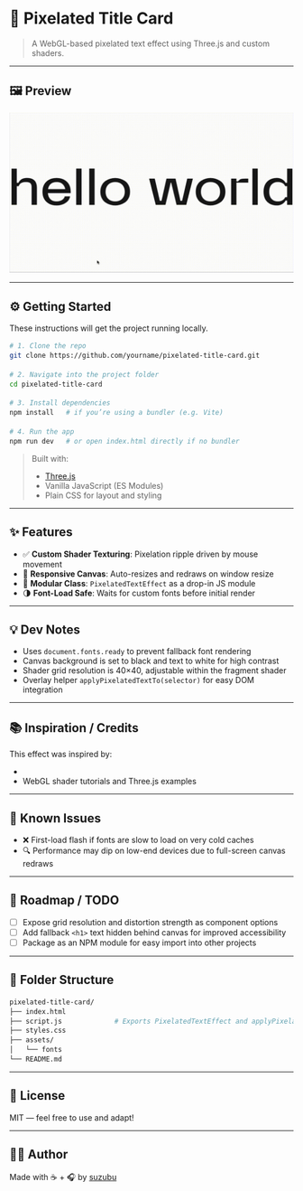 # 📘 Pixelated Title Card

> A WebGL-based pixelated text effect using Three.js and custom shaders.

---

## 🖼 Preview

![Pixelated Title Preview](media/pixel-title-card-demo.gif)


---

## ⚙️ Getting Started

These instructions will get the project running locally.

```bash
# 1. Clone the repo
git clone https://github.com/yourname/pixelated-title-card.git

# 2. Navigate into the project folder
cd pixelated-title-card

# 3. Install dependencies
npm install   # if you’re using a bundler (e.g. Vite)

# 4. Run the app
npm run dev   # or open index.html directly if no bundler
```

> Built with:  
> - [Three.js](https://threejs.org/)  
> - Vanilla JavaScript (ES Modules)  
> - Plain CSS for layout and styling

---

## ✨ Features

- ✅ **Custom Shader Texturing**: Pixelation ripple driven by mouse movement  
- 🔁 **Responsive Canvas**: Auto-resizes and redraws on window resize  
- 💾 **Modular Class**: `PixelatedTextEffect` as a drop-in JS module  
- 🌗 **Font-Load Safe**: Waits for custom fonts before initial render  

---

## 💡 Dev Notes

- Uses `document.fonts.ready` to prevent fallback font rendering  
- Canvas background is set to black and text to white for high contrast  
- Shader grid resolution is 40×40, adjustable within the fragment shader  
- Overlay helper `applyPixelatedTextTo(selector)` for easy DOM integration  

---

## 📚 Inspiration / Credits

This effect was inspired by:

-
- WebGL shader tutorials and Three.js examples  

---

## 🧪 Known Issues

- ❌ First-load flash if fonts are slow to load on very cold caches  
- 🔍 Performance may dip on low-end devices due to full-screen canvas redraws  

---

## 🔭 Roadmap / TODO

- [ ] Expose grid resolution and distortion strength as component options  
- [ ] Add fallback `<h1>` text hidden behind canvas for improved accessibility  
- [ ] Package as an NPM module for easy import into other projects  

---

## 📂 Folder Structure

```bash
pixelated-title-card/
├── index.html
├── script.js             # Exports PixelatedTextEffect and applyPixelatedTextTo
├── styles.css
├── assets/
│   └── fonts
└── README.md
```

---

## 📜 License

MIT — feel free to use and adapt!

---

## 🙋‍♀️ Author

Made with ☕ + 🎧 by [suzubu](https://github.com/suzubu)  

